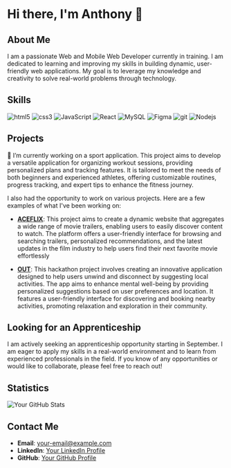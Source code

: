 # Hi there, I'm Anthony 👋

## About Me

I am a passionate Web and Mobile Web Developer currently in training. I am dedicated to learning and improving my skills in building dynamic, user-friendly web applications. My goal is to leverage my knowledge and creativity to solve real-world problems through technology.

## Skills

<p>
  <img alt="html5" src="https://img.shields.io/badge/-HTML5-E34F26?style=flat-square&logo=html5&logoColor=white" />
  <img alt="css3" src="https://img.shields.io/badge/-CSS3-264de4?style=flat-square&logo=css3&logoColor=white" />
  <img alt="JavaScript" src="https://img.shields.io/badge/-JavaScript-F0DB4F?style=flat-square&logo=JavaScript&logoColor=white" />
  <img alt="React" src="https://img.shields.io/badge/-React-45b8d8?style=flat-square&logo=react&logoColor=white" />
  <img alt="MySQL" src="https://img.shields.io/badge/-MySQL-F29111?style=flat-square&logo=MySQL&logoColor=white" />
  <img alt="Figma" src="https://img.shields.io/badge/-Figma-a259ff?style=flat-square&logo=Figma&logoColor=white" />
  <img alt="git" src="https://img.shields.io/badge/-Git-F14E32?style=flat-square&logo=git&logoColor=white" />
  <img alt="Nodejs" src="https://img.shields.io/badge/-Nodejs-44883e?style=flat-square&logo=Node.js&logoColor=white" />
</p>

## Projects

🔭 I’m currently working on a sport application. This project aims to develop a versatile application for organizing workout sessions, providing personalized plans and tracking features. It is tailored to meet the needs of both beginners and experienced athletes, offering customizable routines, progress tracking, and expert tips to enhance the fitness journey.

I also had the opportunity to work on various projects. Here are a few examples of what I've been working on:

- **[ACEFLIX]([link-to-project](https://aceflix-client.vercel.app/#haut-page))**: This project aims to create a dynamic website that aggregates a wide range of movie trailers, enabling users to easily discover content to watch. The platform offers a user-friendly interface for browsing and searching trailers, personalized recommendations, and the latest updates in the film industry to help users find their next favorite movie effortlessly
  
- **[OUT]([link-to-project](https://out-omega-dun.vercel.app/))**: This hackathon project involves creating an innovative application designed to help users unwind and disconnect by suggesting local activities. The app aims to enhance mental well-being by providing personalized suggestions based on user preferences and location. It features a user-friendly interface for discovering and booking nearby activities, promoting relaxation and exploration in their community.

## Looking for an Apprenticeship

I am actively seeking an apprenticeship opportunity starting in September. I am eager to apply my skills in a real-world environment and to learn from experienced professionals in the field. If you know of any opportunities or would like to collaborate, please feel free to reach out!

## Statistics

![Your GitHub Stats](https://github-readme-stats.vercel.app/api?username=your-username&show_icons=true&theme=radical)

## Contact Me

- **Email**: [your-email@example.com](mailto:your-email@example.com)
- **LinkedIn**: [Your LinkedIn Profile](https://www.linkedin.com/in/your-linkedin-profile)
- **GitHub**: [Your GitHub Profile](https://github.com/your-github-profile)

